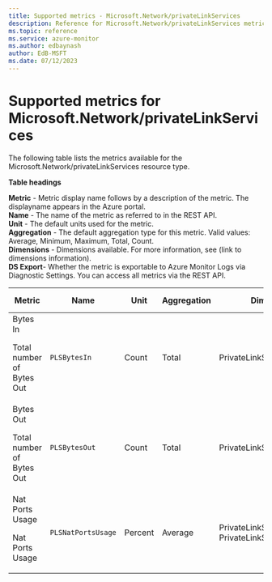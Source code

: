 ```yaml
---
title: Supported metrics - Microsoft.Network/privateLinkServices
description: Reference for Microsoft.Network/privateLinkServices metrics in Azure Monitor.
ms.topic: reference
ms.service: azure-monitor
ms.author: edbaynash
author: EdB-MSFT
ms.date: 07/12/2023
---
```

# Supported metrics for Microsoft.Network/privateLinkServices  
<!-- Data source : arm-->


The following table lists the metrics available for the Microsoft.Network/privateLinkServices resource type.

  

**Table headings**
  
**Metric** - Metric display name follows by a description of the metric. The displayname appears in the Azure portal.  
**Name** - The name of the metric as referred to in the REST API.  
**Unit** - The default units used for the metric.  
**Aggregation** - The default aggregation type for this metric. Valid values: Average, Minimum, Maximum, Total, Count.  
**Dimensions** - Dimensions available. For more information, see (link to dimensions information).  
**DS Export**- Whether the metric is exportable to Azure Monitor Logs via Diagnostic Settings.  You can access all metrics via the REST API.  
  
  
|Metric|Name|Unit|Aggregation|Dimensions|DS Export|
|---|---|---|---|---|---|
|Bytes In<p><p>Total number of Bytes Out |`PLSBytesIn` |Count |Total |PrivateLinkServiceId |Yes|
|Bytes Out<p><p>Total number of Bytes Out |`PLSBytesOut` |Count |Total |PrivateLinkServiceId |Yes|
|Nat Ports Usage<p><p>Nat Ports Usage |`PLSNatPortsUsage` |Percent |Average |PrivateLinkServiceId, PrivateLinkServiceIPAddress |Yes|


<!--Gen Date:  Wed Jul 12 2023 17:59:09 GMT+0300 (Israel Daylight Time)-->